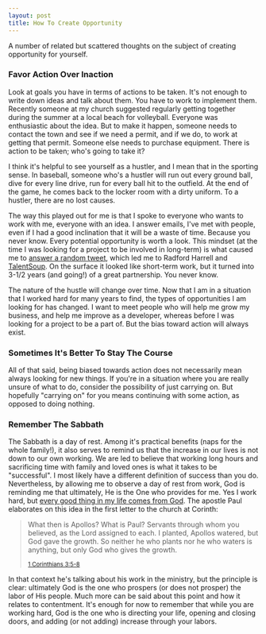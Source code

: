 ```yaml
---
layout: post
title: How To Create Opportunity
---
```

<p>A number of related but scattered thoughts on the subject of creating opportunity for yourself.</p>

<h3>Favor Action Over Inaction</h3>
<p>Look at goals you have in terms of actions to be taken.  It's not enough to write down ideas and talk about them. You have to work to implement them.  Recently someone at my church suggested regularly getting together during the summer at a local beach for volleyball.  Everyone was enthusiastic about the idea.  But to make it happen, someone needs to contact the town and see if we need a permit, and if we do, to work at getting that permit. Someone else needs to purchase equipment.  There is action to be taken; who's going to take it?</p>

<p>I think it's helpful to see yourself as a hustler, and I mean that in the sporting sense.  In baseball, someone who's a hustler will run out every ground ball, dive for every line drive, run for every ball hit to the outfield.  At the end of the game, he comes back to the locker room with a dirty uniform. To a hustler, there are no lost causes.</p>

<p>The way this played out for me is that I spoke to everyone who wants to work with me, everyone with an idea. I answer emails, I've met with people, even if I had a good inclination that it will be a waste of time.  Because you never know. Every potential opportunity is worth a look. This mindset (at the time I was looking for a project to be involved in long-term) is what caused me to <a href="https://twitter.com/saddington/status/4367475923">answer a random tweet</a>, which led me to Radford Harrell and <a href="https://talentsoup.com">TalentSoup</a>. On the surface it looked like short-term work, but it turned into 3-1/2 years (and going!) of a great partnership. You never know.</p>

<p>The nature of the hustle will change over time.  Now that I am in a situation that I worked hard for many years to find, the types of opportunities I am looking for has changed.  I want to meet people who will help me grow my business, and help me improve as a developer, whereas before I was looking for a project to be a part of. But the bias toward action will always exist.</p>

<h3>Sometimes It's Better To Stay The Course</h3>
<p>All of that said, being biased towards action does not necessarily mean always looking for new things.  If you're in a situation where you are really unsure of what to do, consider the possibility of just carrying on. But hopefully "carrying on" for you means continuing with some action, as opposed to doing nothing.</p>

<h3>Remember The Sabbath</h3>
<p>The Sabbath is a day of rest. Among it's practical benefits (naps for the whole family!), it also serves to remind us that the increase in our lives is not down to our own working.  We are led to believe that working long hours and sacrificing time with family and loved ones is what it takes to be "successful". I most likely have a different definition of success than you do. Nevertheless, by allowing me to observe a day of rest from work, God is reminding me that ultimately, He is the One who provides for me.  Yes I work hard, but <a href="http://www.biblegateway.com/passage/?search=James+1%3A17&version=NIV">every good thing in my life comes from God</a>. The apostle Paul elaborates on this idea in the first letter to the church at Corinth:
 <blockquote>
  <p>What then is Apollos? What is Paul? Servants through whom you believed, as the Lord assigned to each. I planted, Apollos watered, but God gave the growth. So neither he who plants nor he who waters is anything, but only God who gives the growth.</p>
  <small><a href="http://www.biblegateway.com/passage/?search=1+Corinthians+3%3A5-8&version=ESV">1 Corinthians 3:5-8</a></small>
</blockquote>

<p>In that context he's talking about his work in the ministry, but the principle is clear: ultimately God is the one who prospers (or does not prosper) the labor of His people. Much more can be said about this point and how it relates to contentment. It's enough for now to remember that while you are working hard, God is the one who is directing your life, opening and closing doors, and adding (or not adding) increase through your labors.</p>
